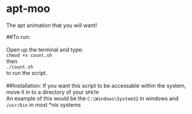 # apt-moo
The apt animation that you will want!

##To run: <br>
<br>
Open up the terminal and type:<br>
`chmod +x count.sh` <br>
then <br>
`./count.sh`<br>
to run the script.<br>
<br>
##Installation:
If you want this script to be accessable within the system, move it in to a directory of your `$PATH`<br>
An example of this would be the `C:\Windows\System32` in windows and `/usr/bin` in most *nix systems

